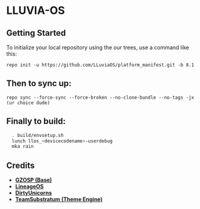 LLUVIA-OS
==================

Getting Started
---------------
To initialize your local repository using the our trees, use a command like this:

    repo init -u https://github.com/LLuviaOS/platform_manifest.git -b 8.1

Then to sync up:
---------------
    repo sync --force-sync --force-broken --no-clone-bundle --no-tags -jx (ur choice dude)


Finally to build:
-----------------

```bash
  . build/envsetup.sh
  lunch llos_<devicecodename>-userdebug
  mka rain
```
Credits
-------
* [**GZOSP (Base)**](https://github.com/gzosp)
* [**LineageOS**](https://github.com/LineageOS)
* [**DirtyUnicorns**](https://github.com/DirtyUnicorns)
* [**TeamSubstratum (Theme Engine)**](https://github.com/Substratum)

